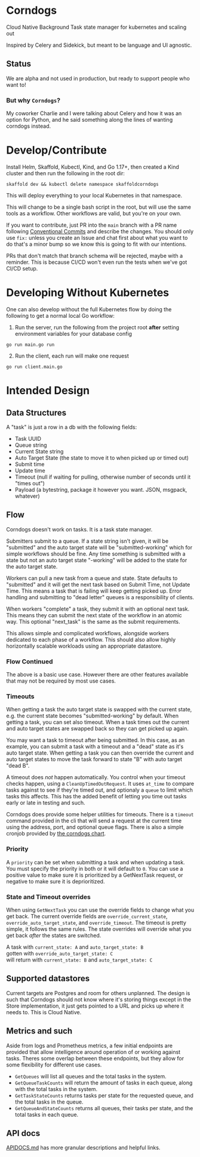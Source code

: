 # Corndogs

Cloud Native Background Task state manager for kubernetes and scaling out

Inspired by Celery and Sidekick, but meant to be language and UI agnostic.

## Status

We are alpha and not used in production, but ready to support people who want to!

### But why `Corndogs`?

My coworker Charlie and I were talking about Celery and how it was an option for Python, and he said something along the lines of wanting corndogs instead.

# Develop/Contribute

Install Helm, Skaffold, Kubectl, Kind, and Go 1.17+, then created a Kind cluster and then run the following in the root dir:

`skaffold dev && kubectl delete namespace skaffoldcorndogs`

This will deploy everything to your local Kubernetes in that namespace.

This will change to be a single bash script in the root, but will use the same tools as a workflow. Other workflows are valid, but you're on your own.

If you want to contribute, just PR into the `main` branch with a PR name following [Conventional Commits](https://www.conventionalcommits.org/) and describe the changes. You should only use `fix:` unless you create an Issue and chat first about what you want to do that's a minor bump so we know this is going to fit with our intentions.

PRs that don't match that branch schema will be rejected, maybe with a reminder. This is because CI/CD won't even run the tests when we've got CI/CD setup.

# Developing Without Kubernetes

One can also develop without the full Kubernetes flow by doing the following to get a normal local Go workflow: 
1. Run the server, run the following from the project root **after** setting environment variables for your database config
```
go run main.go run
```
2. Run the client, each run will make one request
```
go run client.main.go
```

# Intended Design
## Data Structures

A "task" is just a row in a db with the following fields:
 * Task UUID
 * Queue string
 * Current State string
 * Auto Target State (the state to move it to when picked up or timed out)
 * Submit time
 * Update time
 * Timeout (null if waiting for pulling, otherwise number of seconds until it "times out")
 * Payload (a bytestring, package it however you want. JSON, msgpack, whatever)

## Flow

Corndogs doesn't work on tasks. It is a task state manager.

Submitters submit to a queue. If a state string isn't given, it will be "submitted" and the auto target state will be "submitted-working" which for simple workflows should be fine. Any time something is submitted with a state but not an auto target state "-working" will be added to the state for the auto target state.

Workers can pull a new task from a queue and state. State defaults to "submitted" and it will get the next task based on Submit Time, not Update Time. This means a task that is failing will keep getting picked up. Error handling and submitting to "dead letter" queues is a responsibility of clients.

When workers "complete" a task, they submit it with an optional next task. This means they can submit the next state of the workflow in an atomic way. This optional "next_task" is the same as the submit requirements.

This allows simple and complicated workflows, alongside workers dedicated to each phase of a workflow. This should also allow highly horizontally scalable workloads using an appropriate datastore.

### Flow Continued

The above is a basic use case. However there are other features available that may not be required by most use cases.

### Timeouts 

When getting a task the auto target state is swapped with the current state, e.g. the current state becomes "submitted-working" by default. When getting a task, you can set also timeout. When a task times out the current and auto target states are swapped back so they can get picked up again.

You may want a task to timeout after being submitted. In this case, as an example, you can submit a task with a timeout and a "dead" state as it's auto target state. When getting a task you can then override the current and auto target states to move the task forward to state "B" with auto target "dead B".

A timeout does *not* happen automatically. You control when your timeout checks happen, using a `CleanUpTimedOutRequest`. It uses `at_time` to compare tasks against to see if they're timed out, and optionaly a `queue` to limit which tasks this affects. This has the added benefit of letting you time out tasks early or late in testing and such.

Corndogs does provide some helper utilities for timeouts. There is a `timeout` command provided in the cli that will send a request at the current time using the address, port, and optional queue flags. There is also a simple cronjob provided by [the corndogs chart](https://github.com/TnLCommunity/chart-corndogs).

### Priority

A `priority` can be set when submitting a task and when updating a task. You must specify the priority in both or it will default to `0`. You can use a positive value to make sure it is prioritized by a GetNextTask request, or negative to make sure it is deprioritized.

### State and Timeout overrides
When using `GetNextTask` you can use the override fields to change what you get back. The current override fields are `override_current_state`, `override_auto_target_state`, and `override_timeout`. The timeout is pretty simple, it follows the same rules. The state overrides will override what you get back *after* the states are switched.

A task with `current_state: A` and `auto_target_state: B`\
gotten with `override_auto_target_state: C`\
will return with `current_state: B` and `auto_target_state: C`

## Supported datastores

Current targets are Postgres and room for others unplanned. The design is such that Corndogs should not know where it's storing things except in the Store implementation, it just gets pointed to a URL and picks up where it needs to. This is Cloud Native.

## Metrics and such

Aside from logs and Prometheus metrics, a few initial endpoints are provided that allow intelligence around operation of or working against tasks.
Theres some overlap between these endpoints, but they allow for some flexibility for different use cases.
- `GetQueues` will list all queues and the total tasks in the system.
- `GetQueueTaskCounts` will return the amount of tasks in each queue, along with the total tasks in the system.
- `GetTaskStateCounts` returns tasks per state for the requested queue, and the total tasks in the queue.
- `GetQueueAndStateCounts` returns all queues, their tasks per state, and the total tasks in each queue.

## API docs
[APIDOCS.md](./APIDOCS.md) has more granular descriptions and helpful links.

